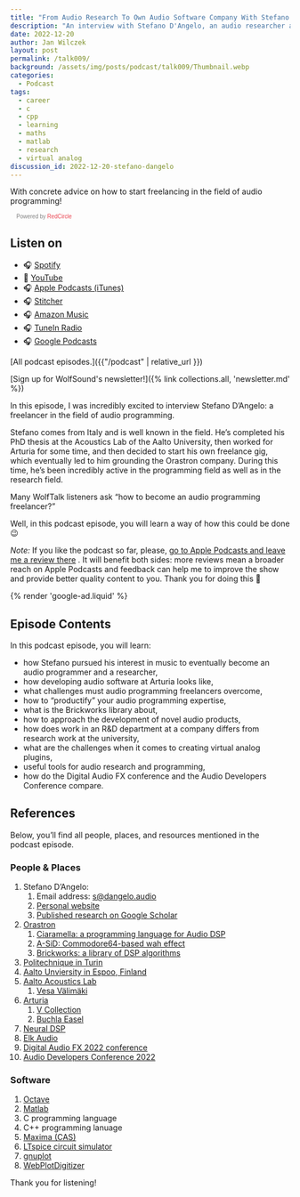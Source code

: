 ```yaml
---
title: "From Audio Research To Own Audio Software Company With Stefano D’Angelo (Orastron, Ex-Arturia) | WolfTalk #009"
description: "An interview with Stefano D'Angelo, an audio researcher and a DSP consultant with tips on how to start freelancing in audio programming."
date: 2022-12-20
author: Jan Wilczek
layout: post
permalink: /talk009/
background: /assets/img/posts/podcast/talk009/Thumbnail.webp
categories:
  - Podcast
tags:
  - career
  - c
  - cpp
  - learning
  - maths
  - matlab
  - research
  - virtual analog
discussion_id: 2022-12-20-stefano-dangelo
---
```

With concrete advice on how to start freelancing in the field of audio programming!

<script async defer onload="redcircleIframe();" src="https://api.podcache.net/embedded-player/sh/bf40a1d2-7e41-4ddb-8c3a-ed82394723ba/ep/32b2b923-7b9c-44ef-b114-058b8cef427b"></script><div class="redcirclePlayer-32b2b923-7b9c-44ef-b114-058b8cef427b"></div><style>.redcircle-link:link {color: #ea404d;text-decoration: none;}.-link:hover {color: #ea404d;}.redcircle-link:active {color: #ea404d;}.redcircle-link:visited {color: #ea404d;}</style>
<p style="margin-top:3px;margin-left:11px;font-family: sans-serif;font-size: 10px; color: gray;">Powered by <a class="redcircle-link" href="https://redcircle.com?utm_source=rc_embedded_player&utm_medium=web&utm_campaign=embedded_v1">RedCircle</a></p>

## Listen on

* 🎧 [Spotify](https://open.spotify.com/episode/3ETNMFnGEIdBWPzsAmlNHK?si=46ba9337aa7f4f2d)
* 🎥 [YouTube](https://youtu.be/LB53MzT5Me4)
* 🎧 [Apple Podcasts (iTunes)](https://podcasts.apple.com/us/podcast/from-audio-research-to-own-audio-software-company-with/id1595913701?i=1000590720973)
* 🎧 [Stitcher](https://www.stitcher.com/show/wolftalk-podcast-about-audio-programming-people-careers-learning/episode/from-audio-research-to-own-audio-software-company-with-stefano-dangelo-orastron-ex-arturia-wolftalk-009-210036057)
* 🎧 [Amazon Music](https://music.amazon.com/podcasts/b42682b5-61ba-4a6f-8b11-aed42b07ef9f/episodes/28062c4f-c0df-444d-8b5b-343af2a9853c/from-audio-research-to-own-audio-software-company-with-stefano-dangelo-orastron-exarturia-wolftalk-009)
* 🎧 [TuneIn Radio](<https://tunein.com/podcasts/Education-Podcasts/WolfTalk-Podcast-About-Audio-Programming-(People-p1562232/?topicId=229130591>)
* 🎧 [Google Podcasts](https://podcasts.google.com/feed/aHR0cHM6Ly9mZWVkcy5yZWRjaXJjbGUuY29tL2JmNDBhMWQyLTdlNDEtNGRkYi04YzNhLWVkODIzOTQ3MjNiYQ/episode/OTRhZjhlYmYtMDA0Yi00YWIxLTk2YjEtOTc1N2JhOTk1Mzcz?sa=X&ved=0CAUQkfYCahcKEwiA4IKNxab8AhUAAAAAHQAAAAAQAQ)

[All podcast episodes.]({{"/podcast" | relative_url }})

[Sign up for WolfSound's newsletter!]({% link collections.all, 'newsletter.md' %})

In this episode, I was incredibly excited to interview Stefano D’Angelo: a freelancer in the field of audio programming.

Stefano comes from Italy and is well known in the field. He’s completed his PhD thesis at the Acoustics Lab of the Aalto University, then worked for Arturia for some time, and then decided to start his own freelance gig, which eventually led to him grounding the Orastron company. During this time, he’s been incredibly active in the programming field as well as in the research field.

Many WolfTalk listeners ask “how to become an audio programming freelancer?”

Well, in this podcast episode, you will learn a way of how this could be done 😉

*Note:* If you like the podcast so far, please, [go to Apple Podcasts and leave me a review there](https://podcasts.apple.com/us/podcast/wolftalk-podcast-about-audio-programming-people-careers/id1595913701)
. It will benefit both sides: more reviews mean a broader reach on Apple Podcasts and feedback can help me to improve the show and provide better quality content to you. Thank you for doing this 🙏

{% render 'google-ad.liquid' %}

## Episode Contents

In this podcast episode, you will learn:

- how Stefano pursued his interest in music to eventually become an audio programmer and a researcher,
- how developing audio software at Arturia looks like,
- what challenges must audio programming freelancers overcome,
- how to “productify” your audio programming expertise,
- what is the Brickworks library about,
- how to approach the development of novel audio products,
- how does work in an R&D department at a company differs from research work at the university,
- what are the challenges when it comes to creating virtual analog plugins,
- useful tools for audio research and programming,
- how do the Digital Audio FX conference and the Audio Developers Conference compare.

## References

Below, you’ll find all people, places, and resources mentioned in the podcast episode.

### People & Places

1. Stefano D’Angelo:
    1. Email address: [s@dangelo.audio](mailto:s@dangelo.audio)
    2. [Personal website](https://www.dangelo.audio/)
    3. [Published research on Google Scholar](https://scholar.google.com/citations?user=VWhQcmEAAAAJ&hl=it)
2. [Orastron](https://www.orastron.com/)
    1. [Ciaramella: a programming language for Audio DSP](https://ciaramella.dev/)
    2. [A-SiD: Commodore64-based wah effect](https://www.orastron.com/asid)
    3. [Brickworks: a library of DSP algorithms](https://www.orastron.com/brickworks)
3. [Politechnique in Turin](https://www.polito.it/en)
4. [Aalto Unviersity in Espoo, Finland](https://www.aalto.fi/en)
5. [Aalto Acoustics Lab](https://www.aalto.fi/en/aalto-acoustics-lab)
    1. [Vesa Välimäki](http://users.spa.aalto.fi/vpv/)
6. [Arturia](https://www.arturia.com/)
    1. [V Collection](https://www.arturia.com/products/software-instruments/v-collection/overview)
    2. [Buchla Easel](https://www.arturia.com/products/software-instruments/buchla-easel-v/overview)
7. [Neural DSP](https://neuraldsp.com/)
8. [Elk Audio](https://www.elk.audio/)
9. [Digital Audio FX 2022 conference](https://dafx2020.mdw.ac.at/)
10. [Audio Developers Conference 2022](https://audio.dev/)

### Software

1. [Octave](https://octave.org/)
2. [Matlab](https://www.mathworks.com/products/matlab.html)
3. C programming language
4. C++ programming lanuage
5. [Maxima (CAS)](https://maxima.sourceforge.io/)
6. [LTspice circuit simulator](https://www.analog.com/en/design-center/design-tools-and-calculators/ltspice-simulator.html)
7. [gnuplot](http://www.gnuplot.info/)
8. [WebPlotDigitizer](https://automeris.io/WebPlotDigitizer/)

Thank you for listening!
